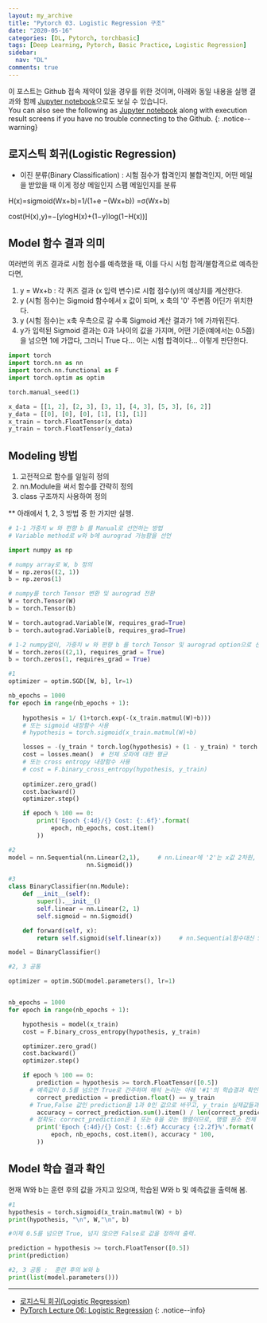 ```yaml
---
layout: my_archive
title: "Pytorch 03. Logistic Regression 구조"
date: "2020-05-16"
categories: [DL, Pytorch, torchbasic]
tags: [Deep Learning, Pytorch, Basic Practice, Logistic Regression]
sidebar:
  nav: "DL"
comments: true
---
```


이 포스트는 Github 접속 제약이 있을 경우를 위한 것이며, 아래와 동일 내용을 실행 결과와 함께 [Jupyter notebook](https://github.com/bestofbad/Pytorch-Study/blob/master/3.%20Logistic%20Regression%20%EA%B5%AC%EC%A1%B0.ipynb)으로도 보실 수 있습니다.  
You can also see the following as [Jupyter notebook](https://github.com/bestofbad/Pytorch-Study/blob/master/3.%20Logistic%20Regression%20%EA%B5%AC%EC%A1%B0.ipynb) along with execution result screens if you have no trouble connecting to the Github.
{: .notice--warning}


## 로지스틱 회귀(Logistic Regression)

- 이진 분류(Binary Classification)
: 시험 점수가 합격인지 불합격인지, 어떤 메일을 받았을 때 이게 정상 메일인지 스팸 메일인지를 분류

H(x)=sigmoid(Wx+b)=1/(1+e −(Wx+b)) =σ(Wx+b)

cost(H(x),y)=−[ylogH(x)+(1−y)log(1−H(x))]

## Model 함수 결과 의미

여러번의 퀴즈 결과로 시험 점수를 예측했을 때, 이를 다시 시험 합격/불합격으로 예측한다면,

1. y = Wx+b : 각 퀴즈 결과 (x 입력 변수)로 시험 점수(y)의 예상치를 계산한다.
2. y (시험 점수)는 Sigmoid 함수에서 x 값이 되며, x 축의 '0' 주변쯤 어딘가 위치한다.
3. y (시험 점수)는 x축 우측으로 갈 수록 Sigmoid 계산 결과가 1에 가까워진다.
4. y가 입력된 Sigmoid 결과는 0과 1사이의 값을 가지며, 어떤 기준(예에서는 0.5쯤)을 넘으면 1에 가깝다, 그러니 True 다... 이는 시험 합격이다... 이렇게 판단한다.

```python
import torch
import torch.nn as nn
import torch.nn.functional as F
import torch.optim as optim

torch.manual_seed(1)
```

```python
x_data = [[1, 2], [2, 3], [3, 1], [4, 3], [5, 3], [6, 2]]
y_data = [[0], [0], [0], [1], [1], [1]]
x_train = torch.FloatTensor(x_data)
y_train = torch.FloatTensor(y_data)
```

## Modeling 방법

1. 고전적으로 함수를 일일히 정의
2. nn.Module을 써서 함수를 간략히 정의
3. class 구조까지 사용하여 정의

** 아래에서 1, 2, 3 방법 중 한 가지만 실행.


```python
# 1-1 가중치 w 와 편향 b 를 Manual로 선언하는 방법
# Variable method로 w와 b에 aurograd 가능함을 선언

import numpy as np

# numpy array로 W, b 정의
W = np.zeros((2, 1))
b = np.zeros(1)

# numpy를 torch Tensor 변환 및 aurograd 전환
W = torch.Tensor(W)
b = torch.Tensor(b)

W = torch.autograd.Variable(W, requires_grad=True)
b = torch.autograd.Variable(b, requires_grad=True)
```

```python
# 1-2 numpy없이, 가중치 w 와 편향 b 를 torch Tensor 및 aurograd option으로 선언
W = torch.zeros((2,1), requires_grad = True)
b = torch.zeros(1, requires_grad = True)
```

```python
#1 
optimizer = optim.SGD([W, b], lr=1)

nb_epochs = 1000
for epoch in range(nb_epochs + 1):
    
    hypothesis = 1/ (1+torch.exp(-(x_train.matmul(W)+b)))
    # 또는 sigmoid 내장함수 사용
    # hypothesis = torch.sigmoid(x_train.matmul(W)+b)

    losses = -(y_train * torch.log(hypothesis) + (1 - y_train) * torch.log(1 - hypothesis))
    cost = losses.mean()  # 전체 오파에 대한 평균
    # 또는 cross entropy 내장함수 사용
    # cost = F.binary_cross_entropy(hypothesis, y_train)
    
    optimizer.zero_grad()
    cost.backward()
    optimizer.step()

    if epoch % 100 == 0:
        print('Epoch {:4d}/{} Cost: {:.6f}'.format(
            epoch, nb_epochs, cost.item()
        ))
```



```python
#2
model = nn.Sequential(nn.Linear(2,1),     # nn.Linear에 '2'는 x값 2차원, 이에 맞춰 W와 b가 랜덤 초기화 됨
                      nn.Sigmoid())
```


```python
#3
class BinaryClassifier(nn.Module):
    def __init__(self):
        super().__init__()
        self.linear = nn.Linear(2, 1)
        self.sigmoid = nn.Sigmoid()

    def forward(self, x):
        return self.sigmoid(self.linear(x))     # nn.Sequential함수대신 Sigmoid 직접 입력

model = BinaryClassifier()
```


```python
#2, 3 공통

optimizer = optim.SGD(model.parameters(), lr=1)


nb_epochs = 1000
for epoch in range(nb_epochs + 1):

    hypothesis = model(x_train)
    cost = F.binary_cross_entropy(hypothesis, y_train)

    optimizer.zero_grad()
    cost.backward()
    optimizer.step()

    if epoch % 100 == 0:
        prediction = hypothesis >= torch.FloatTensor([0.5])
      # 예측값이 0.5를 넘으면 True로 간주하며 해석 논리는 아래 '#1'의 학습결과 확인 내용 참조
        correct_prediction = prediction.float() == y_train
      # True,False 값인 prediction을 1과 0인 값으로 바꾸고, y_train 실제값들과 비교하며, 일치하면 True로 간주
        accuracy = correct_prediction.sum().item() / len(correct_prediction)
      # 정확도: correct_prediction은 1 또는 0을 갖는 행렬이므로, 행렬 원소 전체 합을 행렬크기로 나눔
        print('Epoch {:4d}/{} Cost: {:.6f} Accuracy {:2.2f}%'.format(
            epoch, nb_epochs, cost.item(), accuracy * 100,
        ))
```


## Model 학습 결과 확인

현재 W와 b는 훈련 후의 값을 가지고 있으며, 학습된 W와 b 및 예측값을 출력해 봄.

```python
#1
hypothesis = torch.sigmoid(x_train.matmul(W) + b)
print(hypothesis, "\n", W,"\n", b)

#이제 0.5를 넘으면 True, 넘지 않으면 False로 값을 정하여 출력.

prediction = hypothesis >= torch.FloatTensor([0.5])
print(prediction)
```


```python
#2, 3 공통 :  훈련 후의 W와 b
print(list(model.parameters()))
```


---
- [로지스틱 회귀(Logistic Regression)](https://wikidocs.net/57810)
- [PyTorch Lecture 06: Logistic Regression](https://www.youtube.com/watch?v=GAKTBQn7yKo&list=PLlMkM4tgfjnJ3I-dbhO9JTw7gNty6o_2m&index=6)
{: .notice--info}